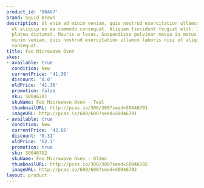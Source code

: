```yaml
---
product_id: '00467'
brand: Squid Brews
description: Ut enim ad minim veniam, quis nostrud exercitation ullamco laboris nisi
  ut aliquip ex ea commodo consequat. Aliquam tincidunt feugiat elit. In hac habitasse
  platea dictumst. Mauris a lacus. Suspendisse pulvinar massa in metus. Ut enim ad
  minim veniam, quis nostrud exercitation ullamco laboris nisi ut aliquip ex ea commodo
  consequat.
title: Foo Microwave Oven
skus:
- available: true
  condition: New
  currentPrice: '41.36'
  discount: '0.0'
  oldPrice: '41.36'
  promotion: false
  sku: S0046701
  skuName: Foo Microwave Oven - Teal
  thumbnailURL: http://pcas.io/300/300?seed=S0046701
  imageURL: http://pcas.io/600/600?seed=S0046701
- available: true
  condition: New
  currentPrice: '42.66'
  discount: '0.31'
  oldPrice: '62.1'
  promotion: true
  sku: S0046702
  skuName: Foo Microwave Oven - Olden
  thumbnailURL: http://pcas.io/300/300?seed=S0046702
  imageURL: http://pcas.io/600/600?seed=S0046702
layout: product
---
```

